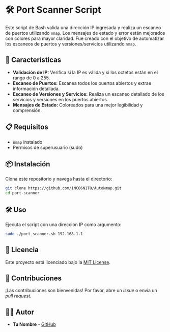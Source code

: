 # 🛠️ Port Scanner Script

Este script de Bash valida una dirección IP ingresada y realiza un escaneo de puertos utilizando `nmap`. Los mensajes de estado y error están mejorados con colores para mayor claridad. Fue creado con el objetivo de automatizar los escaneos de puertos y versiones/servicios utilizando `nmap`.

## 🚀 Características

- **Validación de IP:** Verifica si la IP es válida y si los octetos están en el rango de 0 a 255.
- **Escaneo de Puertos:** Escanea todos los puertos abiertos y extrae información detallada.
- **Escaneo de Versiones y Servicios:** Realiza un escaneo detallado de los servicios y versiones en los puertos abiertos.
- **Mensajes de Estado:** Coloreados para una mejor legibilidad y comprensión.

## 📋 Requisitos

- `nmap` instalado
- Permisos de superusuario (sudo)

## 📦 Instalación

Clona este repositorio y navega hasta el directorio:

```bash
git clone https://github.com/1NCO6N1TO/AutoNmap.git
cd port-scanner
```

## 🛠️ Uso

Ejecuta el script con una dirección IP como argumento:

```bash
sudo ./port_scanner.sh 192.168.1.1
```
## 📜 Licencia

Este proyecto está licenciado bajo la [MIT License](LICENSE).

## 🤝 Contribuciones

¡Las contribuciones son bienvenidas! Por favor, abre un *issue* o envía un *pull request*.

## 🧑‍💻 Autor

- **Tu Nombre** - [GitHub](https://github.com/1NCO6N1TO)

